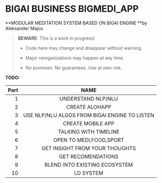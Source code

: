 # BIGAI BUSINESS BIGMEDI_APP

**MODULAR MEDITATION SYSTEM BASED ON BIGAI ENGINE **by Aleksander Majos

> **BEWARE**: This is a work in progress!
>
> * Code here may change and disappear without warning.
>
> * Major reorganizations may happen at any time.
>
> * No promises. No guarantees. Use at own risk.

**TODO:**

Part|                     NAME                      
---:|:---------------------------------------------:
1|              UNDERSTAND NLP/NLU               |1
2|                CREATE ALOHAPP                 |2
3| USE NLP/NLU ALGOS FROM BIGAI ENGINE TO LISTEN |3
4|               CREATE MOBILE APP               |4
5|             TALKING WITH TIMELINE             |5
6|            OPEN TO MEDI,FOOD,SPORT            |6
7|        GET INSIGHT FROM YOUR THOUGHTS         |7
8|              GET RECOMENDATIONS               |8
9|         BLEND INTO EXISTING ECOSYSTEM         |9
10|                   LD SYSTEM                   |10